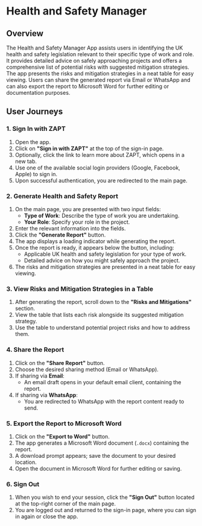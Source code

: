 # Health and Safety Manager

## Overview

The Health and Safety Manager App assists users in identifying the UK health and safety legislation relevant to their specific type of work and role. It provides detailed advice on safely approaching projects and offers a comprehensive list of potential risks with suggested mitigation strategies. The app presents the risks and mitigation strategies in a neat table for easy viewing. Users can share the generated report via Email or WhatsApp and can also export the report to Microsoft Word for further editing or documentation purposes.

## User Journeys

### 1. Sign In with ZAPT

1. Open the app.
2. Click on **"Sign in with ZAPT"** at the top of the sign-in page.
3. Optionally, click the link to learn more about ZAPT, which opens in a new tab.
4. Use one of the available social login providers (Google, Facebook, Apple) to sign in.
5. Upon successful authentication, you are redirected to the main page.

### 2. Generate Health and Safety Report

1. On the main page, you are presented with two input fields:
   - **Type of Work**: Describe the type of work you are undertaking.
   - **Your Role**: Specify your role in the project.
2. Enter the relevant information into the fields.
3. Click the **"Generate Report"** button.
4. The app displays a loading indicator while generating the report.
5. Once the report is ready, it appears below the button, including:
   - Applicable UK health and safety legislation for your type of work.
   - Detailed advice on how you might safely approach the project.
6. The risks and mitigation strategies are presented in a neat table for easy viewing.

### 3. View Risks and Mitigation Strategies in a Table

1. After generating the report, scroll down to the **"Risks and Mitigations"** section.
2. View the table that lists each risk alongside its suggested mitigation strategy.
3. Use the table to understand potential project risks and how to address them.

### 4. Share the Report

1. Click on the **"Share Report"** button.
2. Choose the desired sharing method (Email or WhatsApp).
3. If sharing via **Email**:
   - An email draft opens in your default email client, containing the report.
4. If sharing via **WhatsApp**:
   - You are redirected to WhatsApp with the report content ready to send.

### 5. Export the Report to Microsoft Word

1. Click on the **"Export to Word"** button.
2. The app generates a Microsoft Word document (`.docx`) containing the report.
3. A download prompt appears; save the document to your desired location.
4. Open the document in Microsoft Word for further editing or saving.

### 6. Sign Out

1. When you wish to end your session, click the **"Sign Out"** button located at the top-right corner of the main page.
2. You are logged out and returned to the sign-in page, where you can sign in again or close the app.
